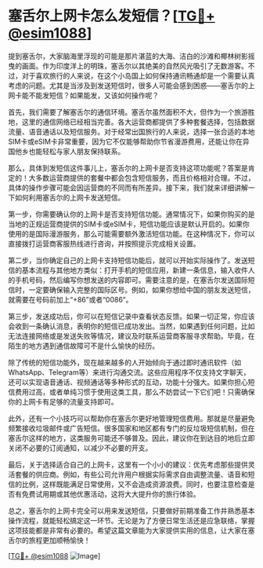 # 塞舌尔上网卡怎么发短信？[[TG💪+ @esim1088](https://t.me/s/esim1088)]

提到塞舌尔，大家脑海里浮现的可能是那片湛蓝的大海、洁白的沙滩和椰林树影摇曳的画面。作为印度洋上的明珠，塞舌尔以其绝美的自然风光吸引了无数游客。不过，对于喜欢旅行的人来说，在这个小岛国上如何保持通讯畅通却是一个需要认真考虑的问题。尤其是当涉及到发送短信时，很多人可能会感到困惑——塞舌尔的上网卡能不能发短信？如果能发，又该如何操作呢？

首先，我们需要了解塞舌尔的通信环境。塞舌尔虽然面积不大，但作为一个旅游胜地，这里的通信网络已经相当完善。各大运营商都提供了多种套餐选择，包括数据流量、语音通话以及短信服务。对于经常出国旅行的人来说，选择一张合适的本地SIM卡或eSIM卡非常重要，因为它不仅能够帮助你节省漫游费用，还能让你在异国他乡也能轻松与家人朋友保持联系。

那么，具体到发短信这件事儿上，塞舌尔的上网卡是否支持这项功能呢？答案是肯定的！大多数运营商提供的套餐中都会包含短信服务，而且价格相对合理。不过，具体的操作步骤可能会因运营商的不同而有所差异。接下来，我们就来详细讲解一下如何利用塞舌尔的上网卡发送短信。

第一步，你需要确认你的上网卡是否支持短信功能。通常情况下，如果你购买的是当地的正规运营商提供的SIM卡或eSIM卡，短信功能应该是默认开启的。如果你使用的是国际漫游服务，那么可能需要额外激活短信功能。在这种情况下，你可以直接拨打运营商客服热线进行咨询，并按照提示完成相关设置。

第二步，当你确定自己的上网卡支持短信功能后，就可以开始实际操作了。发送短信的基本流程与其他地方类似：打开手机的短信应用，新建一条信息，输入收件人的手机号码，然后编写你想发送的内容即可。需要注意的是，在塞舌尔发送国际短信时，一定要确保输入完整的国际区号。例如，如果你想给中国的朋友发送短信，就需要在号码前加上“+86”或者“0086”。

第三步，发送成功后，你可以在短信记录中查看状态反馈。如果一切正常，你应该会收到一条确认消息，表明你的短信已成功发出。当然，如果遇到任何问题，比如无法连接网络或是发送失败等情况，建议及时联系运营商客服寻求帮助。毕竟，在陌生的地方遇到通信故障可不是什么愉快的经历。

除了传统的短信功能外，现在越来越多的人开始倾向于通过即时通讯软件（如WhatsApp、Telegram等）来进行沟通交流。这些应用程序不仅支持文字聊天，还可以实现语音通话、视频通话等多种形式的互动，功能十分强大。如果你担心短信费用过高，或者单纯习惯于使用这类工具，那么不妨尝试一下它们吧！只需确保你的上网卡有足够的流量支持即可。

此外，还有一个小技巧可以帮助你在塞舌尔更好地管理短信费用。那就是尽量避免频繁接收垃圾邮件或广告短信。很多国家和地区都有专门的反垃圾短信机制，但在塞舌尔这样的地方，这类服务可能还不够普及。因此，建议你在到达目的地后立即关闭不必要的订阅通知，以减少不必要的开支。

最后，关于选择适合自己的上网卡，这里有一个小小的建议：优先考虑那些提供灵活套餐的供应商。例如，有些公司允许用户根据实际需求自由调整流量、语音和短信的比例，这样既能满足日常使用，又不会造成资源浪费。同时，也要注意检查是否有免费试用期或其他优惠活动，这将大大提升你的旅行体验。

总之，塞舌尔的上网卡完全可以用来发送短信，只要做好前期准备工作并熟悉基本操作流程，就能轻松搞定这一环节。无论是为了方便日常生活还是应急联络，掌握这项技能都是非常有必要的。希望这篇文章能为大家提供实用的信息，让大家在塞舌尔的旅程更加顺畅愉快！

[[TG💪+ @esim1088](https://t.me/s/esim1088) ![Image](https://i.postimg.cc/4NQfJmqS/Snipaste-2025-05-13-00-14-12.png)]